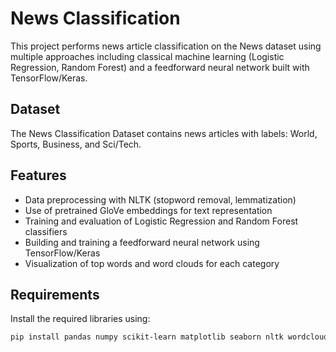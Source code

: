 
# News Classification

This project performs news article classification on the News dataset using multiple approaches including classical machine learning (Logistic Regression, Random Forest) and a feedforward neural network built with TensorFlow/Keras.

## Dataset

The News Classification Dataset contains news articles with labels: World, Sports, Business, and Sci/Tech.

## Features

- Data preprocessing with NLTK (stopword removal, lemmatization)
- Use of pretrained GloVe embeddings for text representation
- Training and evaluation of Logistic Regression and Random Forest classifiers
- Building and training a feedforward neural network using TensorFlow/Keras
- Visualization of top words and word clouds for each category

## Requirements

Install the required libraries using:

```bash
pip install pandas numpy scikit-learn matplotlib seaborn nltk wordcloud tensorflow
```
